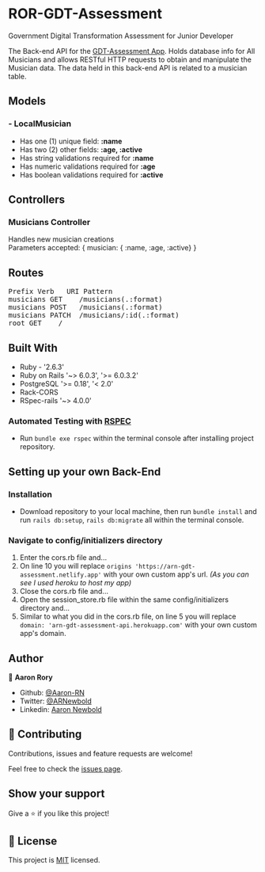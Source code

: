 # ROR-GDT-Assessment
Government Digital Transformation Assessment for Junior Developer

The Back-end API for the [GDT-Assessment App](https://github.com/Aaron-RN/REACT-GDT-FrontEnd/tree/v1.0). Holds database info for All Musicians and allows RESTful HTTP requests to obtain and manipulate the Musician data.
The data held in this back-end API is related to a musician table.

## Models
### - LocalMusician
- Has one (1) unique field: **:name**
- Has two (2) other fields: **:age, :active**
- Has string validations required for **:name**
- Has numeric validations required for **:age**
- Has boolean validations required for **:active**

## Controllers
### Musicians Controller
Handles new musician creations  
Parameters accepted: { musician: { :name, :age, :active} }

## Routes
<pre>
Prefix Verb   URI Pattern                                                                       Controller#Action
musicians GET    /musicians(.:format)                                                           musicians#index
musicians POST   /musicians(.:format)                                                           musicians#create
musicians PATCH  /musicians/:id(.:format)                                                       musicians#update
root GET    /                                                                                   musicians#index
</pre>

## Built With

- Ruby - '2.6.3'
- Ruby on Rails '~> 6.0.3', '>= 6.0.3.2'
- PostgreSQL '>= 0.18', '< 2.0'
- Rack-CORS
- RSpec-rails '~> 4.0.0'

### Automated Testing with [RSPEC](https://github.com/rspec/rspec-rails)

* Run `bundle exe rspec` within the terminal console after installing project repository.

## Setting up your own Back-End

### Installation

* Download repository to your local machine, then run `bundle install` and run `rails db:setup`, `rails db:migrate` all within the terminal console.

### Navigate to config/initializers directory

1. Enter the cors.rb file and...
2. On line 10 you will replace ```origins 'https://arn-gdt-assessment.netlify.app'``` with your own custom app's url. *(As you can see I used heroku to host my app)*
3. Close the cors.rb file and...
4. Open the session_store.rb file within the same config/initializers directory and...
5. Similar to what you did in the cors.rb file, on line 5 you will replace ```domain: 'arn-gdt-assessment-api.herokuapp.com'``` with your own custom app's domain.

## Author

👤 **Aaron Rory**

- Github: [@Aaron-RN](https://github.com/Aaron-RN)
- Twitter: [@ARNewbold](https://twitter.com/ARNewbold)
- Linkedin: [Aaron Newbold](https://www.linkedin.com/in/aaron-newbold-1b9233187/)

## 🤝 Contributing

Contributions, issues and feature requests are welcome!

Feel free to check the [issues page](issues/).

## Show your support

Give a ⭐️ if you like this project!

## 📝 License

This project is [MIT](lic.url) licensed.
